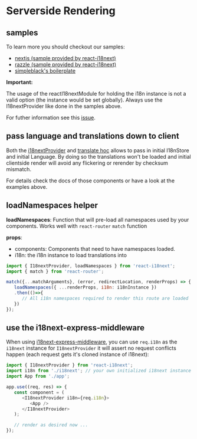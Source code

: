 # Serverside Rendering

## samples

To learn more you should checkout our samples:

* [nextjs \(sample provided by react-i18next\)](https://github.com/i18next/react-i18next/tree/master/example/nextjs)
* [razzle \(sample provided by react-i18next\)](https://github.com/i18next/react-i18next/tree/master/example/razzle-ssr)
* [simpleblack's boilerplate](https://github.com/simpleblack/react-redux-universal-hot-example)

**Important:**

The usage of the reactI18nextModule for holding the i18n instance is not a valid option (the instance would be set globally). Always use the I18nextProvider like done in the samples above. 

For futher information see this [issue](https://github.com/i18next/react-i18next/issues/375).

## pass language and translations down to client

Both the [i18nextProvider](/components/i18nextprovider.md) and [translate hoc](/components/translate-hoc.md) allows to pass in initial I18nStore and initial Language. By doing so the translations won't be loaded and initial clientside render will avoid any flickering or rerender by checksum mismatch.

For details check the docs of those components or have a look at the examples above.

## loadNamespaces helper

**loadNamespaces**: Function that will pre-load all namespaces used by your components.  Works well with `react-router` `match` function

**props**:

* components: Components that need to have namespaces loaded.
* i18n: the i18n instance to load translations into

```javascript
import { I18nextProvider, loadNamespaces } from 'react-i18next';
import { match } from 'react-router';

match({...matchArguments}, (error, redirectLocation, renderProps) => {
   loadNamespaces({ ...renderProps, i18n: i18nInstance })
   .then(()=>{
      // All i18n namespaces required to render this route are loaded   
   })
});
```

## use the i18next-express-middleware

When using [i18next-express-middleware](https://github.com/i18next/i18next-express-middleware), you can use `req.i18n` as the `i18next` instance for `I18nextProvider` it will assert no request conflicts happen \(each request gets it's cloned instance of i18next\):

```javascript
import { I18nextProvider } from 'react-i18next';
import i18n from './i18next'; // your own initialized i18next instance
import App from './app';

app.use((req, res) => {
   const component = (
      <I18nextProvider i18n={req.i18n}>
         <App />
      </I18nextProvider>
   );

   // render as desired now ...
});
```



